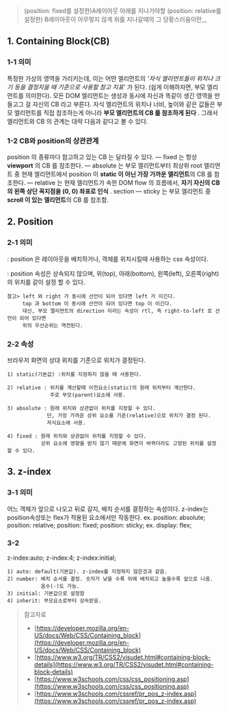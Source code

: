 > (position: fixed를 설정한)A레이아웃 아래를 지나가야할
> (position: relative를 설정한) B레이아웃이 아무렇지 않게 위를 지나갈때의 그 당황스러움이란,,,

## 1. Containing Block(CB)

### 1-1 의미

특정한 가상의 영역을 가리키는데, 이는 어떤 엘리먼트의 _'자식 엘리먼트들이 위치나 크기 등을 결정지을 때 기준으로 사용할 참고 지표'_ 가 된다. (쉽게 이해하자면, 부모 엘리먼트를 의미한다).
모든 DOM 엘리먼트는 생성과 동시에 자신과 똑같이 생긴 영역을 만들고그 걸 자신의 CB 라고 부른다. 자식 엘리먼트의 위치나 너비, 높이와 같은 값들은 부모 엘리먼트를 직접 참조하는게 아니라 **부모 엘리먼트의 CB 를 참조하게 된다** .
그래서 엘리먼트와 CB 의 관계는 대략 다음과 같다고 볼 수 있다.

### 1-2 CB와 position의 상관관계

position 의 종류마다 참고하고 있는 CB 는 달라질 수 있다.
— fixed 는 항상 **viewport** 의 CB 를 참조한다.
— absolute 는 부모 엘리먼트부터 최상위 root 엘리먼트 중 현재 엘리먼트에서 position 이 **static 이 아닌 가장 가까운 엘리먼트**의 CB 를 참조한다.
— relative 는 현재 엘리먼트가 속한 DOM flow 의 흐름에서, **자기 자신의 CB 의 왼쪽 상단 꼭지점을 (0, 0) 좌표로 인식** .
section — sticky 는 부모 엘리먼트 중 **scroll 이 있는 엘리먼트**의 CB 를 참조함.

## 2. Position

### 2-1 의미

: position 은 레이아웃을 배치하거나, 객체를 위치시킬때 사용하는 css 속성이다.

: position 속성은 상속되지 않으며, 위(top), 아래(bottom), 왼쪽(left), 오른쪽(right) 의 위치를 같이 설정 할 수 있다.

```null
참고> left 와 right 가 동시에 선언이 되어 있다면 left 가 이긴다.
     top 과 bottom 이 동시에 선언이 되어 있다면 top 이 이긴다.
     대신, 부모 엘리먼트의 direction 이라는 속성이 rtl, 즉 right-to-left 로 선언이 되어 있다면
     위의 우선순위는 역전된다.
```

### 2-2 속성

브라우저 화면의 상대 위치를 기준으로 위치가 결정된다.

```null
1) static(기본값) :위치를 지정하지 않을 때 사용한다.

2) relative : 위치를 계산할때 이전요소(static)의 원래 위치부터 계산한다.
              주로 부모(parent)요소에 사용.

3) absolute : 원래 위치와 상관없이 위치를 지정할 수 있다.
             단, 가장 가까운 상위 요소를 기준(relative)으로 위치가 결정 된다.
             자식요소에 사용.

4) fixed : 원래 위치와 상관없이 위치를 지정할 수 있다.
           상위 요소에 영향을 받지 않기 때문에 화면이 바뀌더라도 고정된 위치를 설정 할 수 있다.
```

## 3. z-index

### 3-1 의미

어느 객체가 앞으로 나오고 뒤로 갈지, 배치 순서를 결정하는 속성이다.
z-index는 position속성또는 flex가 적용된 요소에서만 작동한다.
ex. position: absolute; position: relative; position: fixed; position: sticky;
ex. display: flex;

### 3-2

z-index:auto;
z-index:4;
z-index:initial;

```null
1) auto: default(기본값). z-index를 지정하지 않은것과 같음.
2) number: 배치 순서를 결정. 숫자가 낮을 수록 뒤에 배치되고 높을수록 앞으로 나옴.
           음수(-)도 가능.
3) initial: 기본값으로 설정함
4) inherit: 부모요소로부터 상속받음.
```

> 참고자료
>
> - [https://developer.mozilla.org/en-US/docs/Web/CSS/Containing_block](https://developer.mozilla.org/en-US/docs/Web/CSS/Containing_block)
> - [https://www.w3.org/TR/CSS2/visudet.html#containing-block-details](https://www.w3.org/TR/CSS2/visudet.html#containing-block-details)
> - [https://www.w3schools.com/css/css_positioning.asp](https://www.w3schools.com/css/css_positioning.asp)
> - [https://www.w3schools.com/cssref/pr_pos_z-index.asp](https://www.w3schools.com/cssref/pr_pos_z-index.asp)
